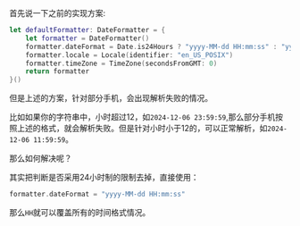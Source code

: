 首先说一下之前的实现方案:

```swift
let defaultFormatter: DateFormatter = {
    let formatter = DateFormatter()
    formatter.dateFormat = Date.is24Hours ? "yyyy-MM-dd HH:mm:ss" : "yyyy-MM-dd hh:mm:ss"
    formatter.locale = Locale(identifier: "en_US_POSIX")
    formatter.timeZone = TimeZone(secondsFromGMT: 0)
    return formatter
}()
```

但是上述的方案，针对部分手机，会出现解析失败的情况。

比如如果你的字符串中，小时超过12，如`2024-12-06 23:59:59`,那么部分手机按照上述的格式，就会解析失败。但是针对小时小于12的，可以正常解析，如`2024-12-06 11:59:59`。

那么如何解决呢？

其实把判断是否采用24小时制的限制去掉，直接使用：

```swift
formatter.dateFormat = "yyyy-MM-dd HH:mm:ss" 
```

那么`HH`就可以覆盖所有的时间格式情况。